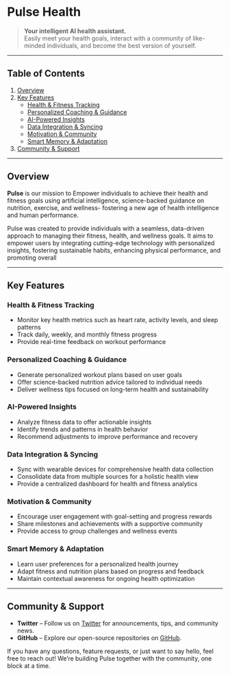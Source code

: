 # Pulse Health

> **Your intelligent AI health assistant.**  
> Easily meet your health goals, interact with a community of like-minded individuals, and become the best version of yourself.

---

## Table of Contents

1. [Overview]([#overview])  
2. [Key Features]([#key-features])  
   - [Health & Fitness Tracking]([#health--fitness-tracking])  
   - [Personalized Coaching & Guidance]([#personalized-coaching--guidance])  
   - [AI-Powered Insights]([#ai-powered-insights])  
   - [Data Integration & Syncing]([#data-integration--syncing])
   - [Motivation & Community]([#motivation--community])
   - [Smart Memory & Adaptation]([#smart-memory--adaptation])
3. [Community & Support]([#community--support])  

---

## Overview

**Pulse** is our mission to Empower individuals to achieve
their health and fitness goals using artificial
intelligence, science-backed guidance on
nutrition, exercise, and wellness- fostering a
new age of health intelligence and human
performance.

Pulse was created to provide individuals with a
seamless, data-driven approach to managing their
fitness, health, and wellness goals. It aims to
empower users by integrating cutting-edge
technology with personalized insights,
fostering sustainable habits, enhancing
physical performance, and promoting overall

---

## Key Features

### Health & Fitness Tracking
- Monitor key health metrics such as heart rate, activity levels, and sleep patterns
- Track daily, weekly, and monthly fitness progress
- Provide real-time feedback on workout performance

### Personalized Coaching & Guidance
- Generate personalized workout plans based on user goals
- Offer science-backed nutrition advice tailored to individual needs
- Deliver wellness tips focused on long-term health and sustainability

### AI-Powered Insights
- Analyze fitness data to offer actionable insights
- Identify trends and patterns in health behavior
- Recommend adjustments to improve performance and recovery

### Data Integration & Syncing
- Sync with wearable devices for comprehensive health data collection
- Consolidate data from multiple sources for a holistic health view
- Provide a centralized dashboard for health and fitness analytics

### Motivation & Community
- Encourage user engagement with goal-setting and progress rewards
- Share milestones and achievements with a supportive community
- Provide access to group challenges and wellness events

### Smart Memory & Adaptation
- Learn user preferences for a personalized health journey
- Adapt fitness and nutrition plans based on progress and feedback
- Maintain contextual awareness for ongoing health optimization

---

## Community & Support

- **Twitter** – Follow us on [Twitter](https://x.com/Pulse) for announcements, tips, and community news.
- **GitHub** – Explore our open-source repositories on [GitHub](https://github.com/PulseHealthAI).  

If you have any questions, feature requests, or just want to say hello, feel free to reach out! We’re building Pulse together with the community, one block at a time.
